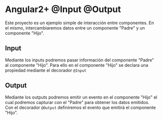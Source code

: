 # Angular2+ @Input @Output
Este proyecto es un ejemplo simple de interacción entre componentes. En el mismo, intercambiaremos datos entre un componente "Padre" y un componente "Hijo".

## Input
Mediante los inputs podremos pasar información del componente "Padre" al componente "Hijo".
Para ello en el componente "Hijo" se declara una propiedad mediante el decorador `@Input`

## Output
Mediante los outputs podremos emitir un evento en el componente "Hijo" el cual podremos capturar con el "Padre" para obtener los datos emitidos.
Con el decorador `@Output` definiremos el evento que emitirá el componente "Hijo".